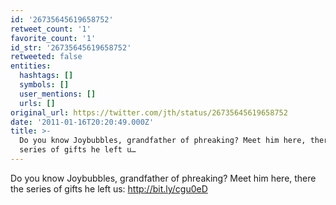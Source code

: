 ```yaml
---
id: '26735645619658752'
retweet_count: '1'
favorite_count: '1'
id_str: '26735645619658752'
retweeted: false
entities:
  hashtags: []
  symbols: []
  user_mentions: []
  urls: []
original_url: https://twitter.com/jth/status/26735645619658752
date: '2011-01-16T20:20:49.000Z'
title: >-
  Do you know Joybubbles, grandfather of phreaking? Meet him here, there the
  series of gifts he left u…
---
```


Do you know Joybubbles, grandfather of phreaking? Meet him here, there the series of gifts he left us: http://bit.ly/cgu0eD